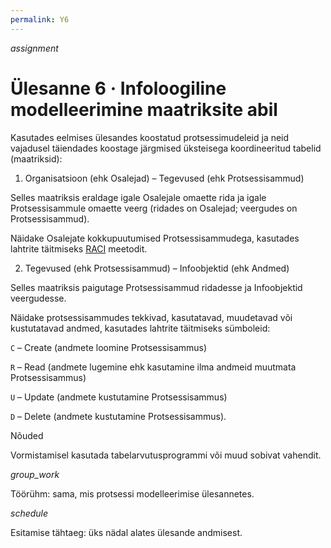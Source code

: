 ```yaml
---
permalink: Y6
---
```


<div style='display: inline-block;'> <i class="material-icons ikoon teal">assignment</i></div>

# Ülesanne 6 · Infoloogiline modelleerimine maatriksite abil

Kasutades eelmises ülesandes koostatud protsessimudeleid ja neid vajadusel täiendades koostage järgmised üksteisega koordineeritud tabelid (maatriksid):

1. Organisatsioon (ehk Osalejad) – Tegevused (ehk Protsessisammud)

Selles maatriksis eraldage igale Osalejale omaette rida ja igale Protsessisammule omaette veerg (ridades on Osalejad; veergudes on Protsessisammud).

Näidake Osalejate kokkupuutumised Protsessisammudega, kasutades lahtrite täitmiseks [RACI](https://en.wikipedia.org/wiki/Responsibility_assignment_matrix) meetodit.

2. Tegevused (ehk Protsessisammud) – Infoobjektid (ehk Andmed)

Selles maatriksis paigutage Protsessisammud ridadesse ja Infoobjektid veergudesse.

Näidake protsessisammudes tekkivad, kasutatavad, muudetavad või kustutatavad andmed, kasutades lahtrite täitmiseks sümboleid:

`C` – Create (andmete loomine Protsessisammus)

`R` – Read (andmete lugemine ehk kasutamine ilma andmeid muutmata Protsessisammus)

`U` – Update (andmete kustutamine Protsessisammus)

`D` – Delete (andmete kustutamine Protsessisammus).

Nõuded

Vormistamisel kasutada tabelarvutusprogrammi või muud sobivat vahendit.

<div style='display: inline-block;'> <i class="material-icons ikoon teal">group_work</i></div>

Töörühm: sama, mis protsessi modelleerimise ülesannetes.

<div style='display: inline-block;'> <i class="material-icons ikoon teal">schedule</i></div>

Esitamise tähtaeg: üks nädal alates ülesande andmisest.